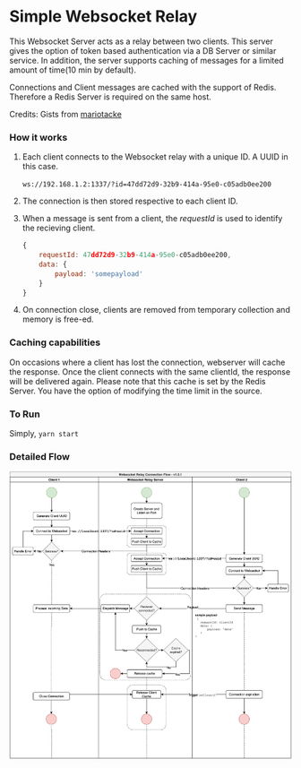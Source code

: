 # Simple Websocket Relay

This Websocket Server acts as a relay between two clients. This server gives the option of token based authentication via a DB Server or similar service. In addition, the server supports caching of messages for a limited amount of time(10 min by default). 

Connections and Client messages are cached with the support of Redis. Therefore a Redis Server is required on the same host.

Credits: Gists from [mariotacke](https://github.com/mariotacke/blog-single-user-websocket)

### How it works

1. Each client connects to the Websocket relay with a unique ID. A UUID in this case.
	
	`ws://192.168.1.2:1337/?id=47dd72d9-32b9-414a-95e0-c05adb0ee200`

2. The connection is then stored respective to each client ID. 

3. When a message is sent from a client, the *requestId* is used to identify the recieving client.
	```js
	{
		requestId: 47dd72d9-32b9-414a-95e0-c05adb0ee200,
		data: {
			payload: 'somepayload'
		}
	}
	```

4. On connection close, clients are removed from temporary collection and memory is free-ed.

### Caching capabilities

On occasions where a client has lost the connection, webserver will cache the response. Once the client connects with the same clientId, the response will be delivered again. Please note that this cache is set by the Redis Server. You have the option of modifying the time limit in the source.

### To Run

Simply, `yarn start`

### Detailed Flow

![WebSocket Flow](docs/Websocket-Relay-Server.png)

